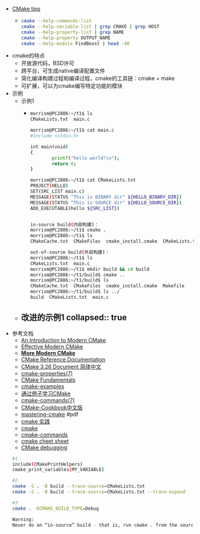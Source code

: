 - [CMake tips](https://github.com/sailorhero/cmake_study/blob/master/README.md)
	- ```bash
	  cmake --help-commands-list
	  cmake --help-variable-list | grep CMAKE | grep HOST
	  cmake --help-property-list | grep NAME
	  cmake --help-property OUTPUT_NAME
	  cmake --help-module FindBoost | head -40
	  ```
- cmake的特点
	- 开放源代码，BSD许可
	- 跨平台，可生成native编译配置文件
	- 简化编译构建过程和编译过程，cmake的工具链：cmake + make
	- 可扩展，可以为cmake编写特定功能的模块
- 示例
	- 示例1
		- ```bash
		  morrism@PC2886:~/t1$ ls
		  CMakeLists.txt  main.c
		  
		  morrism@PC2886:~/t1$ cat main.c
		  #include <stdio.h>
		  
		  int main(void)
		  {
		          printf("hello world!\n");
		          return 0;
		  }
		  
		  morrism@PC2886:~/t1$ cat CMakeLists.txt
		  PROJECT(HELLO)
		  SET(SRC_LIST main.c)
		  MESSAGE(STATUS "This is BINARY dir" ${HELLO_BINARY_DIR})
		  MESSAGE(STATUS "This is SOURCE dir" ${HELLO_SOURCE_DIR})
		  ADD_EXECUTABLE(hello ${SRC_LIST})
		  
		  
		  in-source build(内部构建)：
		  morrism@PC2886:~/t1$ cmake .
		  morrism@PC2886:~/t1$ ls
		  CMakeCache.txt  CMakeFiles  cmake_install.cmake  CMakeLists.txt  hello  main.c  Makefile
		  
		  out-of-source build(外部构建)：
		  morrism@PC2886:~/t1$ ls
		  CMakeLists.txt  main.c
		  morrism@PC2886:~/t1$ mkdir build && cd build
		  morrism@PC2886:~/t1/build$ cmake ..
		  morrism@PC2886:~/t1/build$ ls
		  CMakeCache.txt  CMakeFiles  cmake_install.cmake  Makefile
		  morrism@PC2886:~/t1/build$ ls ../
		  build  CMakeLists.txt  main.c
		  ```
	- 改进的示例1
	  collapsed:: true
		-
- 参考文档
	- [An Introduction to Modern CMake](https://cliutils.gitlab.io/modern-cmake/)
	- [Effective Modern CMake](https://gist.github.com/mbinna/c61dbb39bca0e4fb7d1f73b0d66a4fd1)
	- [**More Modern CMake**](https://hsf-training.github.io/hsf-training-cmake-webpage/)
	- [CMake Reference Documentation](https://cmake.org/cmake/help/latest/index.html)
	- [CMake 3.26 Document 简体中文](https://runebook.dev/zh/docs/cmake/-index-)
	- [cmake-properties(7)](https://hsf-training.github.io/hsf-training-cmake-webpage/05-variables/index.html)
	- [CMake Fundamentals](https://jeremimucha.com/category/cmake/)
	- [cmake-examples](https://github.com/ttroy50/cmake-examples)
	- [通过例子学习CMake](https://sfumecjf.github.io/cmake-examples-Chinese/)
	- [cmake-commands(7)](https://cmake.org/cmake/help/latest/manual/cmake-commands.7.html#id2)
	- [CMake-Cookbook中文版](https://github.com/xiaoweiChen/CMake-Cookbook/tree/master/content)
	- [mastering-cmake](https://lrita.github.io/images/posts/cplusplus/mastering-cmake.pdf) #pdf
	- [cmake 实践](https://cmake.readthedocs.io/en/latest/index.html#)
	- [cmake](https://cmake.org/cmake/help/latest/manual/cmake.1.html)
	- [cmake-commands](https://cmake.org/cmake/help/latest/manual/cmake-commands.7.html#id2)
	- [cmake cheet sheet](https://cppcheatsheet.com/notes/cmake_basic.html)
	- [CMake debugging](https://cliutils.gitlab.io/modern-cmake/chapters/features/debug.html)
	```bash
	#1
	include(CMakePrintHelpers)
	cmake_print_variables(MY_VARIABLE)

	#2
	cmake -S . -B build --trace-source=CMakeLists.txt
	cmake -S . -B build --trace-source=CMakeLists.txt --trace-expand

	#3
	cmake . -DCMAKE_BUILD_TYPE=Debug

	Warning:
	Never do an “in-source” build - that is, run cmake . from the source directory. It will pollute your source directory with build outputs, CMake configuration files, and will disable out-of-source builds. 
	```